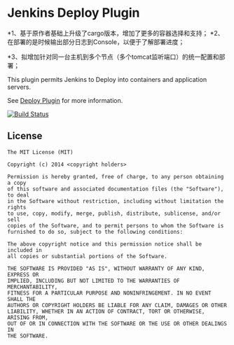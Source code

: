 Jenkins Deploy Plugin
=========================

*1、基于原作者基础上升级了cargo版本，增加了更多的容器选择和支持；
*2、在部署的是时候输出部分日志到Console，以便于了解部署进度；


*3、拟增加针对同一台主机到多个节点（多个tomcat监听端口）的统一配置和部署；


This plugin permits Jenkins to Deploy into containers and application servers.

See [Deploy Plugin](https://wiki.jenkins-ci.org/display/JENKINS/Deploy+Plugin) for more information.

[![Build Status](https://jenkins.ci.cloudbees.com/buildStatus/icon?job=plugins/deploy-plugin)](https://jenkins.ci.cloudbees.com/job/plugins/job/deploy-plugin/)

License
-------

	The MIT License (MIT)

    Copyright (c) 2014 <copyright holders>

    Permission is hereby granted, free of charge, to any person obtaining a copy
    of this software and associated documentation files (the "Software"), to deal
    in the Software without restriction, including without limitation the rights
    to use, copy, modify, merge, publish, distribute, sublicense, and/or sell
    copies of the Software, and to permit persons to whom the Software is
    furnished to do so, subject to the following conditions:

    The above copyright notice and this permission notice shall be included in
    all copies or substantial portions of the Software.

    THE SOFTWARE IS PROVIDED "AS IS", WITHOUT WARRANTY OF ANY KIND, EXPRESS OR
    IMPLIED, INCLUDING BUT NOT LIMITED TO THE WARRANTIES OF MERCHANTABILITY,
    FITNESS FOR A PARTICULAR PURPOSE AND NONINFRINGEMENT. IN NO EVENT SHALL THE
    AUTHORS OR COPYRIGHT HOLDERS BE LIABLE FOR ANY CLAIM, DAMAGES OR OTHER
    LIABILITY, WHETHER IN AN ACTION OF CONTRACT, TORT OR OTHERWISE, ARISING FROM,
    OUT OF OR IN CONNECTION WITH THE SOFTWARE OR THE USE OR OTHER DEALINGS IN
    THE SOFTWARE.
